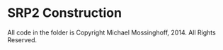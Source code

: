 SRP2 Construction
=========
All code in the folder is Copyright Michael Mossinghoff, 2014. All Rights Reserved. 

